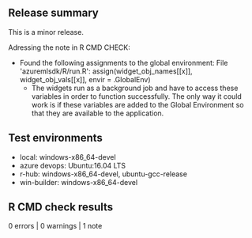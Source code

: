 ## Release summary
This is a minor release.

Adressing the note in R CMD CHECK:
* Found the following assignments to the global environment:
   File 'azuremlsdk/R/run.R':
     assign(widget_obj_names[[x]], widget_obj_vals[[x]], envir = .GlobalEnv)
  * The widgets run as a background job and have to access these variables in order to function successfully. The only way it could work is if these variables are added to the Global Environment so that they are available to the application.

## Test environments
* local: windows-x86_64-devel
* azure devops: Ubuntu:16.04 LTS
* r-hub: windows-x86_64-devel, ubuntu-gcc-release
* win-builder: windows-x86_64-devel

## R CMD check results
0 errors | 0 warnings | 1 note
